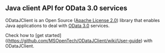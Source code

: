<!--
  Copyright 2013 Microsoft Open Technologies, Inc.

  Licensed under the Apache License, Version 2.0 (the "License");
  you may not use this file except in compliance with the License.
  You may obtain a copy of the License at

  http://www.apache.org/licenses/LICENSE-2.0

  Unless required by applicable law or agreed to in writing, software
  distributed under the License is distributed on an "AS IS" BASIS,
  WITHOUT WARRANTIES OR CONDITIONS OF ANY KIND, either express or implied.
  See the License for the specific language governing permissions and
  limitations under the License.
-->
## Java client API for OData 3.0 services

ODataJClient is an Open Source ([Apache License 2.0](http://www.apache.org/licenses/LICENSE-2.0.txt)) library that 
enables Java applications to deal with [OData 3.0](http://www.odata.org/documentation/odata-v3-documentation/) services.

Check how to [get started]((https://github.com/MSOpenTech/ODataJClient/wiki/User-guide) with ODataJClient.
